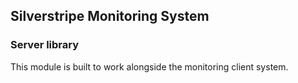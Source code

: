 ## Silverstripe Monitoring System

### Server library


This module is built to work alongside the monitoring client system.

